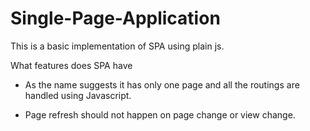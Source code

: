 # Single-Page-Application

This is a basic implementation of SPA using plain js.

What features does SPA have

* As the name suggests it has only one page and all the routings are handled using Javascript.

* Page refresh should not happen on page change or view change.